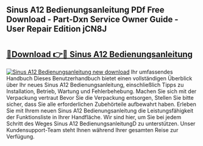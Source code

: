 ## Sinus A12 Bedienungsanleitung PDf Free Download - Part-Dxn Service Owner Guide - User Repair Edition jCN8J

# <h2><a href="http://df4158.blite.top/?on=Sinus+A12+Bedienungsanleitung">🔗Download 👉🔴 Sinus A12 Bedienungsanleitung</a></h2>

[![Sinus A12 Bedienungsanleitung new download](https://i.imgur.com/lujVjoI.png)](http://df4158.blite.top/?on=Sinus+A12+Bedienungsanleitung)
Ihr umfassendes Handbuch Dieses Benutzerhandbuch bietet einen vollständigen Überblick über Ihr neues Sinus A12 Bedienungsanleitung, einschließlich Tipps zu Installation, Betrieb, Wartung und Fehlerbehebung. Machen Sie sich mit der Verpackung vertraut Bevor Sie die Verpackung entsorgen, Stellen Sie bitte sicher, dass Sie alle erforderlichen Zubehörteile aufbewahrt haben. Erleben Sie mit Ihrem neuen Sinus A12 Bedienungsanleitung die Leistungsfähigkeit der Funktionsliste in Ihrer Handfläche. Wir sind hier, um Sie bei jedem Schritt des Weges Sinus A12 BedienungsanleitungD zu unterstützen. Unser Kundensupport-Team steht Ihnen während Ihrer gesamten Reise zur Verfügung.
